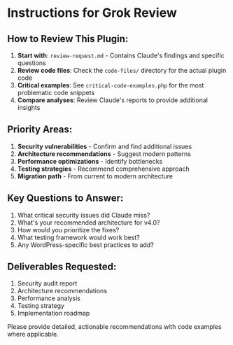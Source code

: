 # Instructions for Grok Review

## How to Review This Plugin:

1. **Start with**: `review-request.md` - Contains Claude's findings and specific questions
2. **Review code files**: Check the `code-files/` directory for the actual plugin code
3. **Critical examples**: See `critical-code-examples.php` for the most problematic code snippets
4. **Compare analyses**: Review Claude's reports to provide additional insights

## Priority Areas:

1. **Security vulnerabilities** - Confirm and find additional issues
2. **Architecture recommendations** - Suggest modern patterns
3. **Performance optimizations** - Identify bottlenecks
4. **Testing strategies** - Recommend comprehensive approach
5. **Migration path** - From current to modern architecture

## Key Questions to Answer:

1. What critical security issues did Claude miss?
2. What's your recommended architecture for v4.0?
3. How would you prioritize the fixes?
4. What testing framework would work best?
5. Any WordPress-specific best practices to add?

## Deliverables Requested:

1. Security audit report
2. Architecture recommendations
3. Performance analysis
4. Testing strategy
5. Implementation roadmap

Please provide detailed, actionable recommendations with code examples where applicable.
